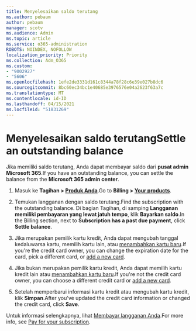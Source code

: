 ```yaml
---
title: Menyelesaikan saldo terutang
ms.author: pebaum
author: pebaum
manager: scotv
ms.audience: Admin
ms.topic: article
ms.service: o365-administration
ROBOTS: NOINDEX, NOFOLLOW
localization_priority: Priority
ms.collection: Adm_O365
ms.custom:
- "9002927"
- "5606"
ms.openlocfilehash: 1efe2de3331d161c8344a78f28c6e39e027b8dc6
ms.sourcegitcommit: 8bc60ec34bc1e40685e3976576e04a2623f63a7c
ms.translationtype: MT
ms.contentlocale: id-ID
ms.lasthandoff: 04/15/2021
ms.locfileid: "51831269"
---
```

# <a name="settle-an-outstanding-balance"></a><span data-ttu-id="7587a-102">Menyelesaikan saldo terutang</span><span class="sxs-lookup"><span data-stu-id="7587a-102">Settle an outstanding balance</span></span>

<span data-ttu-id="7587a-103">Jika memiliki saldo terutang, Anda dapat membayar saldo dari **pusat admin Microsoft 365**.</span><span class="sxs-lookup"><span data-stu-id="7587a-103">If you have an outstanding balance, you can settle the balance from the **Microsoft 365 admin center**.</span></span>

1. <span data-ttu-id="7587a-104">Masuk ke **Tagihan > [Produk Anda](https://go.microsoft.com/fwlink/p/?linkid=842054)**.</span><span class="sxs-lookup"><span data-stu-id="7587a-104">Go to **Billing > [Your products](https://go.microsoft.com/fwlink/p/?linkid=842054)**.</span></span>

2. <span data-ttu-id="7587a-105">Temukan langganan dengan saldo terutang.</span><span class="sxs-lookup"><span data-stu-id="7587a-105">Find the subscription with the outstanding balance.</span></span> <span data-ttu-id="7587a-106">Di bagian Tagihan, di samping **Langganan memiliki pembayaran yang lewat jatuh tempo**, klik **Bayarkan saldo**.</span><span class="sxs-lookup"><span data-stu-id="7587a-106">In the Billing section, next to **Subscription has a past due payment**, click **Settle balance**.</span></span>

3. <span data-ttu-id="7587a-107">Jika merupakan pemilik kartu kredit, Anda dapat mengubah tanggal kedaluwarsa kartu, memilih kartu lain, atau [menambahkan kartu baru](https://docs.microsoft.com/microsoft-365/commerce/billing-and-payments/manage-payment-methods?view=o365-worldwide).</span><span class="sxs-lookup"><span data-stu-id="7587a-107">If you're the credit card owner, you can change the expiration date for the card, pick a different card, or [add a new card](https://docs.microsoft.com/microsoft-365/commerce/billing-and-payments/manage-payment-methods?view=o365-worldwide).</span></span>

4. <span data-ttu-id="7587a-108">Jika bukan merupakan pemilik kartu kredit, Anda dapat memilih kartu kredit lain atau [menambahkan kartu baru](https://docs.microsoft.com/microsoft-365/commerce/billing-and-payments/manage-payment-methods?view=o365-worldwide).</span><span class="sxs-lookup"><span data-stu-id="7587a-108">If you're not the credit card owner, you can choose a different credit card or [add a new card](https://docs.microsoft.com/microsoft-365/commerce/billing-and-payments/manage-payment-methods?view=o365-worldwide).</span></span>

5. <span data-ttu-id="7587a-109">Setelah memperbarui informasi kartu kredit atau mengubah kartu kredit, klik **Simpan**.</span><span class="sxs-lookup"><span data-stu-id="7587a-109">After you've updated the credit card information or changed the credit card, click **Save**.</span></span>

<span data-ttu-id="7587a-110">Untuk informasi selengkapnya, lihat [Membayar langganan Anda](https://docs.microsoft.com/microsoft-365/commerce/billing-and-payments/pay-for-your-subscription?view=o365-worldwide).</span><span class="sxs-lookup"><span data-stu-id="7587a-110">For more info, see [Pay for your subscription](https://docs.microsoft.com/microsoft-365/commerce/billing-and-payments/pay-for-your-subscription?view=o365-worldwide).</span></span>
